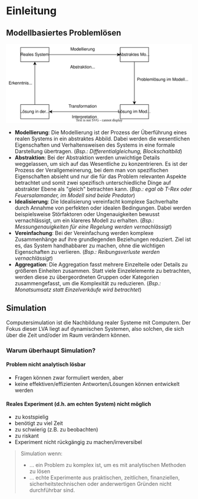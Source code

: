 # Einleitung

## Modellbasiertes Problemlösen

![Modellbasiertes Problemlösen](img/ModellBasiertesProblemLoesen.svg)

- **Modellierung**: Die Modellierung ist der Prozess der Überführung eines realen Systems in ein abstraktes Abbild. Dabei werden die wesentlichen Eigenschaften und Verhaltensweisen des Systems in eine formale Darstellung übertragen. (*Bsp.: Differentialgleichung, Blockschaltbild*)
- **Abstraktion**: Bei der Abstraktion werden unwichtige Details weggelassen, um sich auf das Wesentliche zu konzentrieren. Es ist der Prozess der Verallgemeinerung, bei dem man von spezifischen Eigenschaften absieht und nur die für das Problem relevanten Aspekte betrachtet und somit zwei spezifisch unterschiedliche Dinge auf abstrakter Ebene als "gleich" betrachten kann. (*Bsp.: egal ob T-Rex oder Feuersalamander, im Modell sind beide Predator*)
- **Idealisierung**: Die Idealisierung vereinfacht komplexe Sachverhalte durch Annahme von perfekten oder idealen Bedingungen. Dabei werden beispielsweise Störfaktoren oder Ungenauigkeiten bewusst vernachlässigt, um ein klareres Modell zu erhalten. (*Bsp.: Messungenauigkeiten für eine Regelung werden vernachlässigt*)
- **Vereinfachung**: Bei der Vereinfachung werden komplexe Zusammenhänge auf ihre grundlegenden Beziehungen reduziert. Ziel ist es, das System handhabbarer zu machen, ohne die wichtigen Eigenschaften zu verlieren. (*Bsp.: Reibungsverluste werden vernachlässigt*)
- **Aggregation**: Die Aggregation fasst mehrere Einzelteile oder Details zu größeren Einheiten zusammen. Statt viele Einzelelemente zu betrachten, werden diese zu übergeordneten Gruppen oder Kategorien zusammengefasst, um die Komplexität zu reduzieren. (*Bsp.: Monatsumsatz statt Einzelverkäufe wird betrachtet*)

## Simulation
Computersimulation ist die Nachbildung realer Systeme mit Computern. Der Fokus dieser LVA liegt auf dynamischen Systemen, also solchen, die sich über die Zeit und/oder im Raum verändern können.

### Warum überhaupt Simulation?

#### Problem nicht analytisch lösbar
- Fragen können zwar formuliert werden, aber
- keine effektiven/effizienten Antworten/Lösungen können entwickelt werden

#### Reales Experiment (d.h. am echten System) nicht möglich
- zu kostspielig
- benötigt zu viel Zeit
- zu schwierig (z.B. zu beobachten)
- zu riskant
- Experiment nicht rückgängig zu machen/irreversibel

>Simulation wenn:
>- ... ein Problem zu komplex ist, um es mit analytischen Methoden zu lösen
>- ... echte Experimente aus praktischen, zeitlichen, finanziellen, sicherheitstechnischen oder anderwertigen Gründen nicht durchführbar sind.
